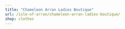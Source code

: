 ```yaml
---
title: "Chameleon Arran Ladies Boutique"
url: /isle-of-arran/chameleon-arran-ladies-boutique/
shop: clothes
---
```

